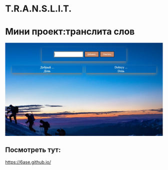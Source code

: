 # T.R.A.N.S.L.I.T.
# Мини проект:транслита слов
[![N|Solid](https://raw.githubusercontent.com/6ase/6ase.github.io/main/Translitor.JPG)](https://raw.githubusercontent.com/6ase/6ase.github.io/main/Translitor.JPG)
## Посмотреть тут:
https://6ase.github.io/
